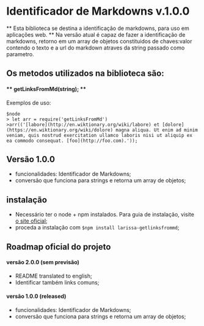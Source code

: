 # Identificador de Markdowns v.1.0.0
** Esta biblioteca se destina a identificação de markdowns, para uso em aplicações web. **
Na versão atual é capaz de fazer a identificação de markdowns, retorno em um array de objetos constituidos de chaves:valor contendo o texto e a url do markdown atraves da string passado como parametro. 

## Os metodos utilizados na biblioteca são:

#### ** getLinksFromMd(string); **

Exemplos de uso:

```
$node
> let arr = require('getLinksFromMd')
>arr(('[labore](http://en.wiktionary.org/wiki/labore) et [dolore](https://en.wiktionary.org/wiki/dolore) magna aliqua. Ut enim ad minim veniam, quis nostrud exercitation ullamco laboris nisi ut aliquip ex ea commodo consequat. [foo](http://foo.com).'));
```

## Versão 1.0.0

- funcionalidades: Identificador de Markdowns;
- conversão que funciona para strings e retorna um array de objetos;

## instalação 

- Necessário ter o node + npm instalados. Para guia de instalação, visite [o site oficial](https://www.npmjs.com/get-npm);
- proceda a instalação com `$npm install larissa-getlinksfrommd`;


## Roadmap oficial do projeto


#### versão 2.0.0 (sem previsão)
- README translated to english;
- Identificar também links comuns;

#### versão 1.0.0 (released)
- funcionalidades: Identificador de Markdowns;
- conversão que funciona para strings e retorna um array de objetos;